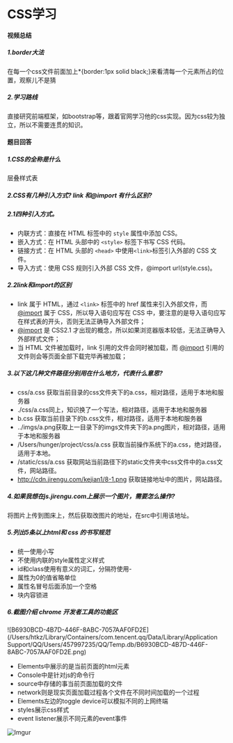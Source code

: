 # CSS学习

#### 视频总结

##### 1.border大法

在每一个css文件前面加上*{border:1px solid black;}来看清每一个元素所占的位置，观察儿不是猜

##### 2.学习路线

直接研究前端框架，如bootstrap等，跟着官网学习他的css实现。因为css较为独立，所以不需要连贯的知识。

#### 题目回答

##### 1.CSS的全称是什么

层叠样式表

##### 2.CSS有几种引入方式? link 和@import 有什么区别?

##### 2.1四种引入方式。

- 内联方式：直接在 HTML 标签中的 `style` 属性中添加 CSS。
- 嵌入方式：在 HTML 头部中的 `<style>` 标签下书写 CSS 代码。
- 链接方式：在 HTML 头部的 `<head>` 中使用`<link>`标签引入外部的 CSS 文件。
- 导入方式：使用 CSS 规则引入外部 CSS 文件，@import url(style.css)。

##### 2.2link和import的区别

- link 属于 HTML，通过 `<link>` 标签中的 href 属性来引入外部文件，而 [@import](https://segmentfault.com/u/import) 属于 CSS，所以导入语句应写在 CSS 中，要注意的是导入语句应写在样式表的开头，否则无法正确导入外部文件；
- [@import](https://segmentfault.com/u/import) 是 CSS2.1 才出现的概念，所以如果浏览器版本较低，无法正确导入外部样式文件；
- 当 HTML 文件被加载时，link 引用的文件会同时被加载，而 [@import](https://segmentfault.com/u/import) 引用的文件则会等页面全部下载完毕再被加载；

##### 3.以下这几种文件路径分别用在什么地方，代表什么意思?

- css/a.css 获取当前目录的css文件夹下的a.css，相对路径，适用于本地和服务器
- ./css/a.css同上，知识换了一个写法，相对路径，适用于本地和服务器
- b.css 获取当前目录下的b.css文件，相对路径，适用于本地和服务器
- ../imgs/a.png获取上一目录下的imgs文件夹下的a.png图片，相对路径，适用于本地和服务器
- /Users/hunger/project/css/a.css 获取当前操作系统下的a.css，绝对路径，适用于本地。
- /static/css/a.css 获取网站当前路径下的static文件夹中css文件中的a.css文件，网站路径。
- http://cdn.jirengu.com/kejian1/8-1.png 获取链接地址中的图片，网站路径。

##### 4.如果我想在js.jirengu.com上展示一个图片，需要怎么操作?

将图片上传到图床上，然后获取改图片的地址，在src中引用该地址。

##### 5.列出5条以上html和 css 的书写规范

- 统一使用小写
- 不使用内联的style属性定义样式
- id和class使用有意义的词汇，分隔符使用-
- 属性为0的值省略单位
- 属性名冒号后面添加一个空格
- 块内容锁进

##### 6.截图介绍 chrome 开发者工具的功能区

![B6930BCD-4B7D-446F-8ABC-7057AAF0FD2E](/Users/htkz/Library/Containers/com.tencent.qq/Data/Library/Application Support/QQ/Users/457997235/QQ/Temp.db/B6930BCD-4B7D-446F-8ABC-7057AAF0FD2E.png)

- Elements中展示的是当前页面的html元素
- Console中是针对js的命令行
- source中存储的事当前页面加载的文件
- network则是现实页面加载过程各个文件在不同时间加载的一个过程
- Elements左边的toggle device可以模拟不同的上网终端
- styles展示css样式
- event listener展示不同元素的event事件

![Imgur](https://i.imgur.com/3Qb03D0.jpg)